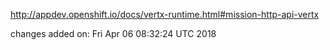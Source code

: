 http://appdev.openshift.io/docs/vertx-runtime.html#mission-http-api-vertx

 
 changes added on: Fri Apr 06 08:32:24 UTC 2018